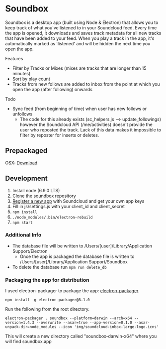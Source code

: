 # Soundbox
Soundbox is a desktop app (built using Node & Electron) that allows you to keep track of what you've listened to in your Soundcloud feed. Every time the app is opened, it downloads and saves track metadata for all new tracks that have been added to your feed. When you play a track in the app, it's automatically marked as 'listened' and will be hidden the next time you open the app.

Features
- Filter by Tracks or Mixes (mixes are tracks that are longer than 15 minutes)
- Sort by play count
- Tracks from new follows are added to inbox from the point at which you open the app (after following) onwards

Todo
- Sync feed (from beginning of time) when user has new follows or unfollows
  - The code for this already exists (sc_helpers.js --> update_followings) however the Soundcloud API (/me/activities) doesn't provide the user who reposted the track. Lack of this data makes it impossible to filter by reposter for inserts or deletes.

## Prepackaged
OSX: [Download](http://www.soundbox.fyi)

## Development

 1. Install node (6.9.0 LTS)
 2. Clone the soundbox repository
 3. [Register a new app](http://soundcloud.com/you/apps/new) with Soundcloud and get your own app keys
 4. Fill in js/settings.js with your client_id and client_secret
 5. ```npm install```
 6. ```./node_modules/.bin/electron-rebuild```
 7. ```npm start```

### Additional Info
  - The database file will be written to /Users/[user]/Library/Application Support/Electron
    - Once the app is packaged the database file is written to /Users/[user]/Library/Application Support/Soundbox
  - To delete the database run ```npm run delete_db```

### Packaging the app for distribution
I used electron-packager to package the app: [electron-packager](https://github.com/maxogden/electron-packager).
```
npm install -g electron-packager@8.1.0
```

Run the following from the root directory.
```
electron-packager . soundbox --platform=darwin --arch=x64 --version=1.4.3 --overwrite --asar=true --app-version=0.1.0 --asar-unpack-dir=node_modules --icon 'img/soundcloud-inbox-large-logo.icns'
```

This will create a new directory called "soundbox-darwin-x64" where you will find soundbox.app
